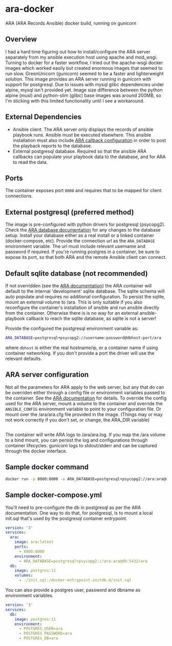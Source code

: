 # ara-docker
ARA (ARA Records Ansible) docker build, running on gunicorn

## Overview

I had a hard time figuring out how to install/configure the ARA server separately from my ansible execution host using apache and mod_wsgi. Turning to docker for a faster workflow, I tried out the apache-wsgi docker images which worked easily but created enormous images that seemed to run slow. GreenUnicorn (gunicorn) seemed to be a faster and lighterweight solution. This image provides an ARA server running in gunicorn with support for postgresql. Due to issues with mysql glibc dependencies under alpine, mysql isn't provided yet. Image size difference between the python alpine (musl) and python-slim (glibc) base images was around 200MB, so I'm sticking with this limited functionality until I see a workaround.

## External Dependencies
- Ansible client. The ARA server only displays the records of ansible playbook runs. Ansible must be executed elsewhere. This ansible installation must also include [ARA callback configuration](https://ara.readthedocs.io/en/latest/configuration.html#ansible) in order to post the playback reports to the database.
- External postgresql database. Required so that the ansible ARA callbacks can populate your playbook data to the database, and for ARA to read the data.

## Ports
The container exposes port `8000` and requires that to be mapped for client connections.

## External postgresql  (preferred method)
The image is pre-configured with python drivers for postgresql (psycopg2). Check the [ARA database documentation](https://ara.readthedocs.io/en/latest/configuration.html#ara-database) for any changes to the database setup. Install your database either as a real install or a linked container (docker-compose, etc). Provide the connection url as the `ARA_DATABASE` environment variable. The url must include relevant username and password if required. If you're running postgres in a container, be sure to expose its port, so that both ARA and the remote Ansible client can connect.

## Default sqlite database (not recommended)
If not overridden (see the [ARA documentation](https://ara.readthedocs.io/en/latest/configuration.html#ara-database)) the ARA container will default to the internal 'development' sqlite database. The sqlite schema will auto populate and requires no additional configuration. To persist the sqlite, mount an external volume to /ara. This is only suitable if you also reconfigure the container's installation of ansible and run ansible directly from the container. Otherwise there is is no way for an external ansible-playbook callback to reach the sqlite database, as sqlite is not a server! 


Provide the configured the postgresql environment variable as:
```sh
ARA_DATABASE=postgresql+psycopg2://username:password@dbhost:port/ara
```

where `dbhost` is either the real hostname/ip, or a container name if using container networking. If you don't provide a port the driver will use the relevant defaults.

## ARA server configuration

Not all the parameters for ARA apply to the web server, but any that do can be overriden either through a config file or environment variables passed to the container. See the [ARA documentation](https://ara.readthedocs.io/en/latest/configuration.html#parameters-and-their-defaults) for details. To override the config used for the ARA server, mount a volume to the container and override the `ANSIBLE_CONFIG` environment variable to point to your configuration file. Or mount over the /ara/ara.cfg file provided in the image. (Things may or may not work correctly if you don't set, or change, the ARA_DIR variable)

##
The container will write ARA logs to /ara/ara.log. If you map the /ara volume to a bind mount, you can persist the log and configurations through container lifecycles. gunicorn logs to stdout/stderr and can be captured through the docker interface.

## Sample docker command
```sh
docker run -p 8000:8000 -e ARA_DATABASE=postgresql+psycopg2://ara:ara@db:5432/ara ara:latest
```

## Sample docker-compose.yml

You'll need to pre-configure the db in postgresql as per the ARA documentation. One way to do that, for postgresql, is to mount a local init.sql that's used by the postgresql container entrypoint.

```yaml
version: '3'
services:
  ara:
    image: ara:latest
    ports:
      - 8000:8000
    environment:
      - ARA_DATABASE=postgresql+psycopg2://ara:ara@db:5432/ara
  db:
    image: postgres:11
    volumes:
      - ./init.sql:/docker-entrypoint-initdb.d/init.sql
```

You can also provide a postgres user, password and dbname as environment variables.

```yaml
version: '3'
services:
  db:
    image: postgres:11
    environment:
      - POSTGRES_USER=ara
      - POSTGRES_PASSWORD=ara
      - POSTGRES_DB=ara
```
